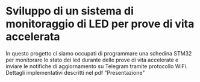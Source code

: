 # Sviluppo di un sistema di monitoraggio di LED per prove di vita accelerata

In questo progetto ci siamo occupati di programmare una schedina STM32 per monitorare lo stato dei led durante delle prove di vita accelerate e 
inviare le notifiche di aggiornamento su Telegram tramite protocollo WiFi.
Dettagli implementativi descritti nel pdf "Presentazione"
